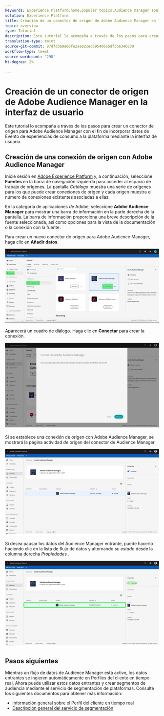 ```yaml
---
keywords: Experience Platform;home;popular topics;Audience manager source connector;Audience Manager;audience manager connector
solution: Experience Platform
title: Creación de un conector de origen de Adobe Audience Manager en la interfaz de usuario
topic: overview
type: Tutorial
description: Este tutorial lo acompaña a través de los pasos para crear un conector de origen para Adobe Audience Manager con el fin de incorporar datos de Evento de experiencias de consumo a la plataforma mediante la interfaz de usuario.
translation-type: tm+mt
source-git-commit: 97dfd3a9a66fe2ae82cec8954066bdf3b6346830
workflow-type: tm+mt
source-wordcount: '298'
ht-degree: 2%

---
```



# Creación de un conector de origen de Adobe Audience Manager en la interfaz de usuario

Este tutorial lo acompaña a través de los pasos para crear un conector de origen para Adobe Audience Manager con el fin de incorporar datos de Evento de experiencias de consumo a la plataforma mediante la interfaz de usuario.

## Creación de una conexión de origen con Adobe Audience Manager

Inicie sesión en [Adobe Experience Platform](https://platform.adobe.com) y, a continuación, seleccione **Fuentes** en la barra de navegación izquierda para acceder al espacio de trabajo de orígenes. La pantalla *Catálogo* muestra una serie de orígenes para los que puede crear conexiones de origen y cada origen muestra el número de conexiones existentes asociadas a ellas.

En la categoría de aplicaciones *de* Adobe, seleccione **Adobe Audience Manager** para mostrar una barra de información en la parte derecha de la pantalla. La barra de información proporciona una breve descripción de la fuente seleccionada, así como opciones para la vista de la documentación o la conexión con la fuente.

Para crear un nuevo conector de origen para Adobe Audience Manager, haga clic en **Añadir datos**.

![](../../../../images/tutorials/create/aam/catalog.png)

Aparecerá un cuadro de diálogo. Haga clic en **Conectar** para crear la conexión.

![](../../../../images/tutorials/create/aam/connect_full.png)

Si se establece una conexión de origen con Adobe Audience Manager, se mostrará la página actividad *de* origen del conector de Audience Manager.

![](../../../../images/tutorials/create/aam/flow.png)

Si desea pausar los datos del Audience Manager entrante, puede hacerlo haciendo clic en la lista de flujo de datos y alternando su *estado* desde la columna derecha *Propiedades* .

![](../../../../images/tutorials/create/aam/flow_disable.png)

## Pasos siguientes

Mientras un flujo de datos de Audience Manager está activo, los datos entrantes se ingieren automáticamente en Perfiles del cliente en tiempo real. Ahora puede utilizar estos datos entrantes y crear segmentos de audiencia mediante el servicio de segmentación de plataformas. Consulte los siguientes documentos para obtener más información:

- [Información general sobre el Perfil del cliente en tiempo real](../../../../../profile/home.md)
- [Descripción general del servicio de segmentación](../../../../../segmentation/home.md)